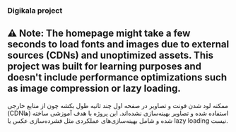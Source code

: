 ### Digikala project
⚠️ Note: The homepage might take a few seconds to load fonts and images due to external sources (CDNs) and unoptimized assets. This project was built for learning purposes and doesn't include performance optimizations such as image compression or lazy loading.
---
ممکنه لود شدن فونت و تصاویر در صفحه اول چند ثانیه طول بکشه چون از منابع خارجی (CDNها) استفاده شده و تصاویر بهینه‌سازی نشده‌اند. این پروژه با هدف آموزشی ساخته شده و شامل بهینه‌سازی‌های عملکردی مثل فشرده‌سازی عکس یا lazy loading نیست.
